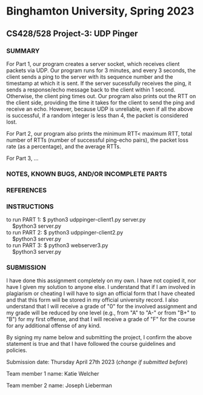 # Binghamton University, Spring 2023

## CS428/528 Project-3: UDP Pinger

### SUMMARY

For Part 1, our program creates a server socket, which receives client packets via UDP. Our program runs for 3 minutes, and every 3 seconds, the client sends a ping to the server with its sequence number and the timestamp at which it is sent. If the server sucessfully receives the ping, it sends a response/echo message back to the client within 1 second. Otherwise, the client ping times out. Our program also prints out the RTT on the client side, providing the time it takes for the client to send the ping and receive an echo. However, because UDP is unreliable, even if all the above is successful, if a random integer is less than 4, the packet is considered lost.

For Part 2, our program also prints the minimum RTT< maximum RTT, total number of RTTs (number of successful ping-echo pairs), the packet loss rate (as a percentage), and the average RTTs.

For Part 3, ...

### NOTES, KNOWN BUGS, AND/OR INCOMPLETE PARTS

[Add any notes you have here and/or any parts of the project you were not able to complete]: #

### REFERENCES


### INSTRUCTIONS

to run PART 1: $ python3 udppinger-client1.py server.py <br />
&nbsp; &nbsp; $python3 server.py <br />
to run PART 2: $ python3 udppinger-client2.py <br />
&nbsp; &nbsp; $python3 server.py <br />
to run PART 3: $ python3 webserver3.py <br />
&nbsp; &nbsp; $python3 server.py <br />


### SUBMISSION

I have done this assignment completely on my own. I have not copied it, nor have I given my solution to anyone else. I understand that if I am involved in plagiarism or cheating I will have to sign an official form that I have cheated and that this form will be stored in my official university record. I also understand that I will receive a grade of "0" for the involved assignment and my grade will be reduced by one level (e.g., from "A" to "A-" or from "B+" to "B") for my first offense, and that I will receive a grade of "F" for the course for any additional offense of any kind.

By signing my name below and submitting the project, I confirm the above statement is true and that I have followed the course guidelines and policies.

Submission date: Thursday April 27th 2023 (*change if submitted before*)

Team member 1 name: Katie Welcher

Team member 2 name: Joseph Lieberman
